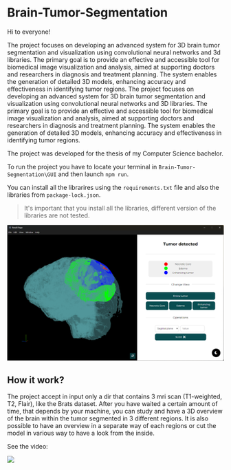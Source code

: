 # Brain-Tumor-Segmentation
Hi to everyone!

The project focuses on developing an advanced system for 3D brain tumor segmentation and visualization using convolutional neural networks and 3d libraries. The primary goal is to provide an effective and accessible tool for biomedical image visualization and analysis, aimed at supporting doctors and researchers in diagnosis and treatment planning. The system enables the generation of detailed 3D models, enhancing accuracy and effectiveness in identifying tumor regions.
The project focuses on developing an advanced system for 3D brain tumor segmentation and visualization using convolutional neural networks and 3D libraries. The primary goal is to provide an effective and accessible tool for biomedical image visualization and analysis, aimed at supporting doctors and researchers in diagnosis and treatment planning. The system enables the generation of detailed 3D models, enhancing accuracy and effectiveness in identifying tumor regions.

The project was developed for the thesis of my Computer Science bachelor.

To run the project you have to locate your terminal in 	`Brain-Tumor-Segmentation\GUI` and then launch `npm run`.

You can install all the librarires using the `requirements.txt` file and also the libraries from `package-lock.json`.

> It's important that you install all the libraries, different version of the libraries are not tested.

![Descrizione dell'immagine](resources/imgMD.png)

## How it work?
The project accept in input only a dir that contains 3 mri scan (T1-weighted, T2, Flair), like the Brats dataset. After you have waited a certain amount of time, that depends by your machine, you can study and have a 3D overview of the brain within the tumor segmented in 3 different regions. It is also possible to have an overview in a separate way of each regions or cut the model in various way to have a look from the inside. 

See the video:


[![](https://markdown-videos-api.jorgenkh.no/youtube/QtC5vWgeJKc)](https://youtu.be/QtC5vWgeJKc)
